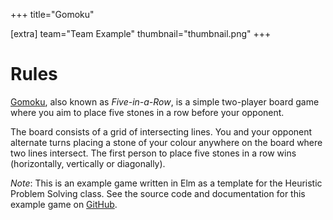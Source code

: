 +++
title="Gomoku"

[extra]
team="Team Example"
thumbnail="thumbnail.png"
+++

# Rules

[Gomoku](https://en.wikipedia.org/wiki/Gomoku), also known as *Five-in-a-Row*, is a simple two-player board game where you aim to place five stones in a row before your opponent. 

The board consists of a grid of intersecting lines. You and your opponent alternate turns placing a stone of your colour anywhere on the board where two lines intersect. The first person to place five stones in a row wins (horizontally, vertically or diagonally). 

*Note*: This is an example game written in Elm as a template for the Heuristic Problem Solving class. See the source code and documentation for this example game on [GitHub](https://github.com/wjmn/gomoku).